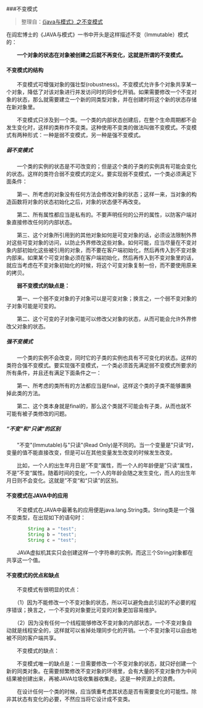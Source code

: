 ###不变模式
>整理自：[《java与模式》之不变模式](http://www.cnblogs.com/java-my-life/archive/2012/05/08/2487757.html)

在阎宏博士的《JAVA与模式》一书中开头是这样描述不变（Immutable）模式的：

　　**一个对象的状态在对象被创建之后就不再变化，这就是所谓的不变模式。**

#### **不变模式的结构**

　　不变模式可增强对象的强壮型(robustness)。不变模式允许多个对象共享某一个对象，降低了对该对象进行并发访问时的同步化开销。如果需要修改一个不变对象的状态，那么就需要建立一个新的同类型对象，并在创建时将这个新的状态存储在新对象里。

　　不变模式只涉及到一个类。一个类的内部状态创建后，在整个生命周期都不会发生变化时，这样的类称作不变类。这种使用不变类的做法叫做不变模式。不变模式有两种形式：一种是弱不变模式，另一种是强不变模式。

##### **弱不变模式**

　　一个类的实例的状态是不可改变的；但是这个类的子类的实例具有可能会变化的状态。这样的类符合弱不变模式的定义。要实现弱不变模式，一个类必须满足下面条件：

　　第一、所考虑的对象没有任何方法会修改对象的状态；这样一来，当对象的构造函数将对象的状态初始化之后，对象的状态便不再改变。

　　第二、所有属性都应当是私有的。不要声明任何的公开的属性，以防客户端对象直接修改任何的内部状态。

　　第三、这个对象所引用到的其他对象如何是可变对象的话，必须设法限制外界对这些可变对象的访问，以防止外界修改这些对象。如何可能，应当尽量在不变对象内部初始化这些被引用的对象，而不要在客户端初始化，然后再传入到不变对象内部来。如果某个可变对象必须在客户端初始化，然后再传入到不变对象里的话，就应当考虑在不变对象初始化的时候，将这个可变对象复制一份，而不要使用原来的拷贝。

　　**弱不变模式的缺点是：**

　　第一、一个弱不变对象的子对象可以是可变对象；换言之，一个弱不变对象的子对象可能是可变的。

　　第二、这个可变的子对象可能可以修改父对象的状态，从而可能会允许外界修改父对象的状态。

##### **强不变模式**

　　一个类的实例不会改变，同时它的子类的实例也具有不可变化的状态。这样的类符合强不变模式。要实现强不变模式，一个类必须首先满足弱不变模式所要求的所有条件，并且还有满足下面条件之一：

　　第一、所考虑的类所有的方法都应当是final，这样这个类的子类不能够置换掉此类的方法。

　　第二、这个类本身就是final的，那么这个类就不可能会有子类，从而也就不可能有被子类修改的问题。

##### **“不变"和"只读"的区别**

　　"不变"(Immutable)与"只读"(Read Only)是不同的。当一个变量是”只读“时，变量的值不能直接改变，但是可以在其他变量发生改变的时候发生改变。

　　比如，一个人的出生年月日是”不变“属性，而一个人的年龄便是”只读“属性，不是”不变“属性。随着时间的变化，一个人的年龄会随之发生变化，而人的出生年月日则不会变化。这就是”不变“和“只读”的区别。

#### **不变模式在JAVA中的应用**

　　不变模式在JAVA中最著名的应用便是java.lang.String类。String类是一个强不变类型，在出现如下的语句时：
```java
        String a = "test";
        String b = "test";
        String c = "test";
```
　　JAVA虚拟机其实只会创建这样一个字符串的实例，而这三个String对象都在共享这一个值。

#### **不变模式的优点和缺点**

　　不变模式有很明显的优点：

　　（1）因为不能修改一个不变对象的状态，所以可以避免由此引起的不必要的程序错误；换言之，一个不变的对象要比可变的对象更加容易维护。

　　（2）因为没有任何一个线程能够修改不变对象的内部状态，一个不变对象自动就是线程安全的，这样就可以省掉处理同步化的开销。一个不变对象可以自由地被不同的客户端共享。

　　不变模式的缺点：

　　不变模式唯一的缺点是：一旦需要修改一个不变对象的状态，就只好创建一个新的同类对象。在需要频繁修改不变对象的环境里，会有大量的不变对象作为中间结果被创建出来，再被JAVA垃圾收集器收集走。这是一种资源上的浪费。

　　在设计任何一个类的时候，应当慎重考虑其状态是否有需要变化的可能性。除非其状态有变化的必要，不然应当将它设计成不变类。